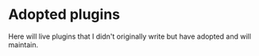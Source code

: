 # Adopted plugins

Here will live plugins that I didn't originally write but have adopted
and will maintain.
